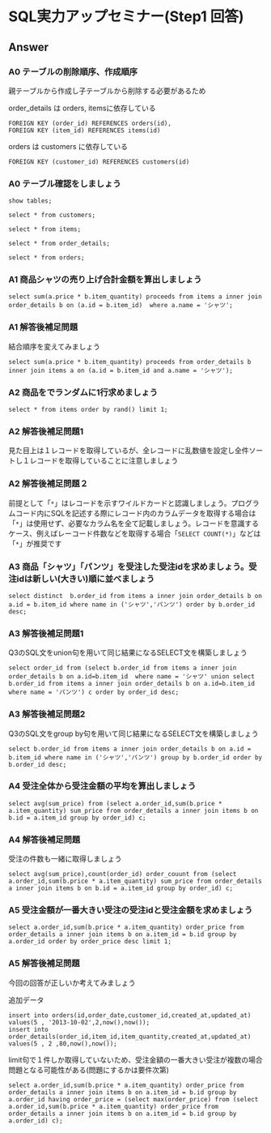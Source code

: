 # SQL実力アップセミナー(Step1 回答)

## Answer
### A0 テーブルの削除順序、作成順序
親テーブルから作成し子テーブルから削除する必要があるため

order_details は orders, itemsに依存している

```
FOREIGN KEY (order_id) REFERENCES orders(id),
FOREIGN KEY (item_id) REFERENCES items(id)
```

orders は customers に依存している

```
FOREIGN KEY (customer_id) REFERENCES customers(id)
```

### A0 テーブル確認をしましょう
```
show tables;

select * from customers;

select * from items;

select * from order_details;

select * from orders;
```

### A1 商品シャツの売り上げ合計金額を算出しましょう
```
select sum(a.price * b.item_quantity) proceeds from items a inner join order_details b on (a.id = b.item_id)  where a.name = 'シャツ';
```

### A1 解答後補足問題
結合順序を変えてみましょう
```
select sum(a.price * b.item_quantity) proceeds from order_details b inner join items a on (a.id = b.item_id and a.name = 'シャツ');
```

### A2 商品をでランダムに1行求めましょう
```
select * from items order by rand() limit 1;
```

### A2 解答後補足問題1
見た目上は１レコードを取得しているが、全レコードに乱数値を設定し全件ソートし１レコードを取得していることに注意しましょう

### A2 解答後補足問題２
前提として「`*`」はレコードを示すワイルドカードと認識しましょう。プログラムコード内にSQLを記述する際にレコード内のカラムデータを取得する場合は「`*`」は使用せず、必要なカラム名を全て記載しましょう。レコードを意識するケース、例えばレーコード件数などを取得する場合「`SELECT COUNT(*)`」などは「`*`」が推奨です

### A3 商品「シャツ」「パンツ」を受注した受注idを求めましょう。受注idは新しい(大きい)順に並べましょう
```
select distinct  b.order_id from items a inner join order_details b on a.id = b.item_id where name in ('シャツ','パンツ') order by b.order_id desc;
```

### A3 解答後補足問題1
Q3のSQL文をunion句を用いて同じ結果になるSELECT文を構築しましょう
```
select order_id from (select b.order_id from items a inner join order_details b on a.id=b.item_id  where name = 'シャツ' union select b.order_id from items a inner join order_details b on a.id=b.item_id  where name = 'パンツ') c order by order_id desc;
```

### A3 解答後補足問題2
Q3のSQL文をgroup by句を用いて同じ結果になるSELECT文を構築しましょう
```
select b.order_id from items a inner join order_details b on a.id = b.item_id where name in ('シャツ','パンツ') group by b.order_id order by b.order_id desc;
```

### A4 受注全体から受注金額の平均を算出しましょう
```
select avg(sum_price) from (select a.order_id,sum(b.price * a.item_quantity) sum_price from order_details a inner join items b on b.id = a.item_id group by order_id) c;
```

### A4 解答後補足問題
受注の件数も一緒に取得しましょう
```
select avg(sum_price),count(order_id) order_couunt from (select a.order_id,sum(b.price * a.item_quantity) sum_price from order_details a inner join items b on b.id = a.item_id group by order_id) c;
```

### A5 受注金額が一番大きい受注の受注idと受注金額を求めましょう
```
select a.order_id,sum(b.price * a.item_quantity) order_price from order_details a inner join items b on a.item_id = b.id group by a.order_id order by order_price desc limit 1;
```

### A5 解答後補足問題
今回の回答が正しいか考えてみましょう

追加データ
```
insert into orders(id,order_date,customer_id,created_at,updated_at) values(5 , '2013-10-02',2,now(),now());
insert into order_details(order_id,item_id,item_quantity,created_at,updated_at) values(5 , 2 ,80,now(),now());
```

limit句で１件しか取得していないため、受注金額の一番大きい受注が複数の場合問題となる可能性がある(問題にするかは要件次第)
```
select a.order_id,sum(b.price * a.item_quantity) order_price from order_details a inner join items b on a.item_id = b.id group by a.order_id having order_price = (select max(order_price) from (select a.order_id,sum(b.price * a.item_quantity) order_price from order_details a inner join items b on a.item_id = b.id group by a.order_id) c);
```